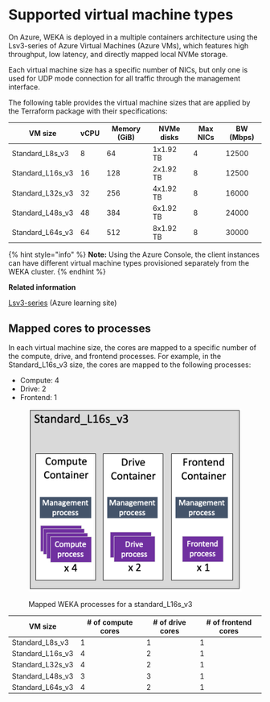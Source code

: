 # Supported virtual machine types

On Azure, WEKA is deployed in a multiple containers architecture using the Lsv3-series of Azure Virtual Machines (Azure VMs), which features high throughput, low latency, and directly mapped local NVMe storage.

Each virtual machine size has a specific number of NICs, but only one is used for UDP mode connection for all traffic through the management interface.&#x20;

The following table provides the virtual machine sizes that are applied by the Terraform package with their specifications:

<table><thead><tr><th>VM size</th><th>vCPU</th><th>Memory (GiB)</th><th>NVMe disks</th><th>Max NICs</th><th data-type="number">BW (Mbps)</th></tr></thead><tbody><tr><td>Standard_L8s_v3</td><td>8</td><td>64</td><td>1x1.92 TB</td><td>4</td><td>12500</td></tr><tr><td>Standard_L16s_v3</td><td>16</td><td>128</td><td>2x1.92 TB</td><td>8</td><td>12500</td></tr><tr><td>Standard_L32s_v3</td><td>32</td><td>256</td><td>4x1.92 TB</td><td>8</td><td>16000</td></tr><tr><td>Standard_L48s_v3</td><td>48</td><td>384</td><td>6x1.92 TB</td><td>8</td><td>24000</td></tr><tr><td>Standard_L64s_v3</td><td>64</td><td>512</td><td>8x1.92 TB</td><td>8</td><td>30000</td></tr></tbody></table>

{% hint style="info" %}
**Note:** Using the Azure Console, the client instances can have different virtual machine types provisioned separately from the WEKA cluster.
{% endhint %}

**Related information**

[Lsv3-series](https://learn.microsoft.com/en-us/azure/virtual-machines/lsv3-series) (Azure learning site)

## Mapped cores to processes

In each virtual machine size, the cores are mapped to a specific number of the compute, drive, and frontend processes. For example, in the Standard\_L16s\_v3 size, the cores are mapped to the following processes:

* Compute: 4
* Drive: 2
* Frontend: 1

<figure><img src="../../.gitbook/assets/azure_lvs16.png" alt=""><figcaption><p>Mapped WEKA processes for a standard_L16s_v3</p></figcaption></figure>

| VM size            | # of compute cores | # of drive cores | # of frontend cores |
| ------------------ | ------------------ | ---------------- | ------------------- |
| Standard\_L8s\_v3  | 1                  | 1                | 1                   |
| Standard\_L16s\_v3 | 4                  | 2                | 1                   |
| Standard\_L32s\_v3 | 4                  | 2                | 1                   |
| Standard\_L48s\_v3 | 3                  | 3                | 1                   |
| Standard\_L64s\_v3 | 4                  | 2                | 1                   |
